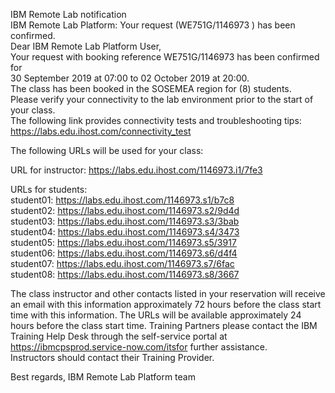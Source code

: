 IBM Remote Lab notification  
IBM Remote Lab Platform: Your request (WE751G/1146973 ) has been confirmed.  
Dear IBM Remote Lab Platform User,  
Your request with booking reference WE751G/1146973 has been confirmed for  
30 September 2019 at 07:00 to 02 October 2019 at 20:00.  
The class has been booked in the SOSEMEA region for (8) students.  
Please verify your connectivity to the lab environment prior to the start of your class.  
The following link provides connectivity tests and troubleshooting tips:  
<https://labs.edu.ihost.com/connectivity_test>  

The following URLs will be used for your class:

URL for instructor: <https://labs.edu.ihost.com/1146973.i1/7fe3>  

URLs for students:  
student01: <https://labs.edu.ihost.com/1146973.s1/b7c8>  
student02: <https://labs.edu.ihost.com/1146973.s2/9d4d>  
student03: <https://labs.edu.ihost.com/1146973.s3/3bab>  
student04: <https://labs.edu.ihost.com/1146973.s4/3473>  
student05: <https://labs.edu.ihost.com/1146973.s5/3917>  
student06: <https://labs.edu.ihost.com/1146973.s6/d4f4>  
student07: <https://labs.edu.ihost.com/1146973.s7/6fac>  
student08: <https://labs.edu.ihost.com/1146973.s8/3667>  

The class instructor and other contacts listed in your reservation will receive an email with this information approximately 72 hours before the class start time with this information. The URLs will be available approximately 24 hours before the class start time.
Training Partners please contact the IBM Training Help Desk through the self-service portal at  
<https://ibmcpsprod.service-now.com/itsfor> further assistance.  
Instructors should contact their Training Provider.  

Best regards, IBM Remote Lab Platform team
